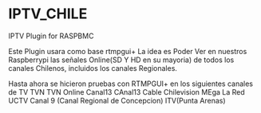 IPTV_CHILE
==========

IPTV Plugin for RASPBMC

Este Plugin usara como base rtmpgui+
La idea es Poder Ver en nuestros Raspberrypi las señales Online(SD Y HD en su mayoria) de todos  los canales Chilenos, incluidos los canales Regionales.

Hasta ahora se hicieron pruebas con RTMPGUI+ en los siguientes canales de TV
TVN
TVN Online
Canal13
CAnal13 Cable
Chilevision
MEga
La Red
UCTV
Canal 9 (Canal Regional de Concepcion)
ITV(Punta Arenas)

